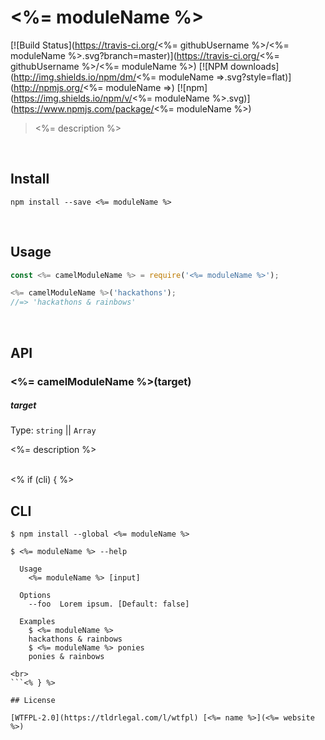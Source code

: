 # <%= moduleName %>
[![Build Status](https://travis-ci.org/<%= githubUsername %>/<%= moduleName %>.svg?branch=master)](https://travis-ci.org/<%= githubUsername %>/<%= moduleName %>)
[![NPM downloads](http://img.shields.io/npm/dm/<%= moduleName =>.svg?style=flat)](http://npmjs.org/<%= moduleName =>)
[![npm](https://img.shields.io/npm/v/<%= moduleName %>.svg)](https://www.npmjs.com/package/<%= moduleName %>)

> <%= description %>

<br>

## Install

```
npm install --save <%= moduleName %>
```


<br>

## Usage

```js
const <%= camelModuleName %> = require('<%= moduleName %>');

<%= camelModuleName %>('hackathons');
//=> 'hackathons & rainbows'
```


<br>

## API

### <%= camelModuleName %>(target)

##### target

Type: `string` || `Array`

<%= description %>

<br><% if (cli) { %>

## CLI

```
$ npm install --global <%= moduleName %>
```

```
$ <%= moduleName %> --help

  Usage
    <%= moduleName %> [input]

  Options
    --foo  Lorem ipsum. [Default: false]

  Examples
    $ <%= moduleName %>
    hackathons & rainbows
    $ <%= moduleName %> ponies
    ponies & rainbows

<br>
```<% } %>

## License

[WTFPL-2.0](https://tldrlegal.com/l/wtfpl) [<%= name %>](<%= website %>)

